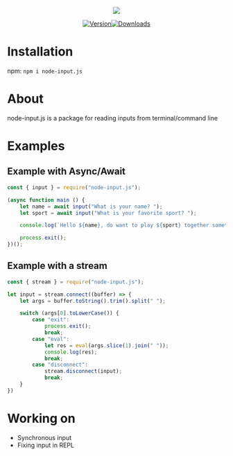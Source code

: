 <div align="center"><p><a href="https://nodei.co/npm/node-input.js/"><img src="https://nodei.co/npm/node-input.js.png?downloads=true&stars=true"></a></p><p><a href="https://www.npmjs.com/package/node-input.js"><img src="https://img.shields.io/npm/v/node-input.js.svg?maxAge=3600" alt="Version"></a><a href="https://www.npmjs.com/package/node-input.js"><img src="https://img.shields.io/npm/dt/node-input.js.svg?maxAge=3600" alt="Downloads"></a></p></div>

# Installation
npm: `npm i node-input.js`

# About
node-input.js is a package for reading inputs from terminal/command line

# Examples 
## Example with Async/Await
```js
const { input } = require("node-input.js");

(async function main () {
    let name = await input("What is your name? ");
    let sport = await input("What is your favorite sport? ");

    console.log(`Hello ${name}, do want to play ${sport} together sometime?`);

    process.exit();
})();
```
## Example with a stream
```js
const { stream } = require("node-input.js");

let input = stream.connect((buffer) => {
    let args = buffer.toString().trim().split(" ");

    switch (args[0].toLowerCase()) {
        case "exit":
            process.exit();
            break;
        case "eval":
            let res = eval(args.slice(1).join(" "));
            console.log(res);
            break;
        case "disconnect":
            stream.disconnect(input);
            break;
    }
})
```

# Working on
- Synchronous input
- Fixing input in REPL